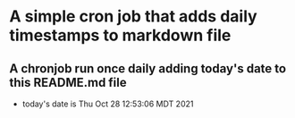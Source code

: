 A simple cron job that adds daily timestamps to markdown file
============================================================
## A chronjob run once daily adding today's date to this README.md file
* today's date is Thu Oct 28 12:53:06 MDT 2021
